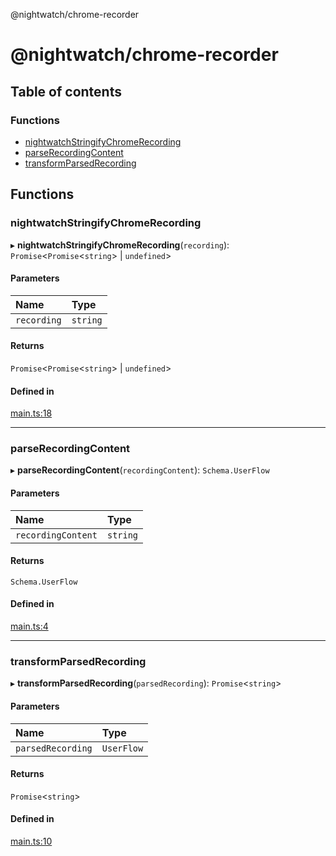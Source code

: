 @nightwatch/chrome-recorder

# @nightwatch/chrome-recorder

## Table of contents

### Functions

- [nightwatchStringifyChromeRecording](README.md#nightwatchstringifychromerecording)
- [parseRecordingContent](README.md#parserecordingcontent)
- [transformParsedRecording](README.md#transformparsedrecording)

## Functions

### nightwatchStringifyChromeRecording

▸ **nightwatchStringifyChromeRecording**(`recording`): `Promise`<`Promise`<`string`\> \| `undefined`\>

#### Parameters

| Name        | Type     |
| :---------- | :------- |
| `recording` | `string` |

#### Returns

`Promise`<`Promise`<`string`\> \| `undefined`\>

#### Defined in

[main.ts:18](https://github.com/vaibhavsingh97/nightwatch-chrome-recorder/blob/main/src/main.ts#L18)

---

### parseRecordingContent

▸ **parseRecordingContent**(`recordingContent`): `Schema.UserFlow`

#### Parameters

| Name               | Type     |
| :----------------- | :------- |
| `recordingContent` | `string` |

#### Returns

`Schema.UserFlow`

#### Defined in

[main.ts:4](https://github.com/vaibhavsingh97/nightwatch-chrome-recorder/blob/main/src/main.ts#L4)

---

### transformParsedRecording

▸ **transformParsedRecording**(`parsedRecording`): `Promise`<`string`\>

#### Parameters

| Name              | Type       |
| :---------------- | :--------- |
| `parsedRecording` | `UserFlow` |

#### Returns

`Promise`<`string`\>

#### Defined in

[main.ts:10](https://github.com/vaibhavsingh97/nightwatch-chrome-recorder/blob/main/src/main.ts#L10)
